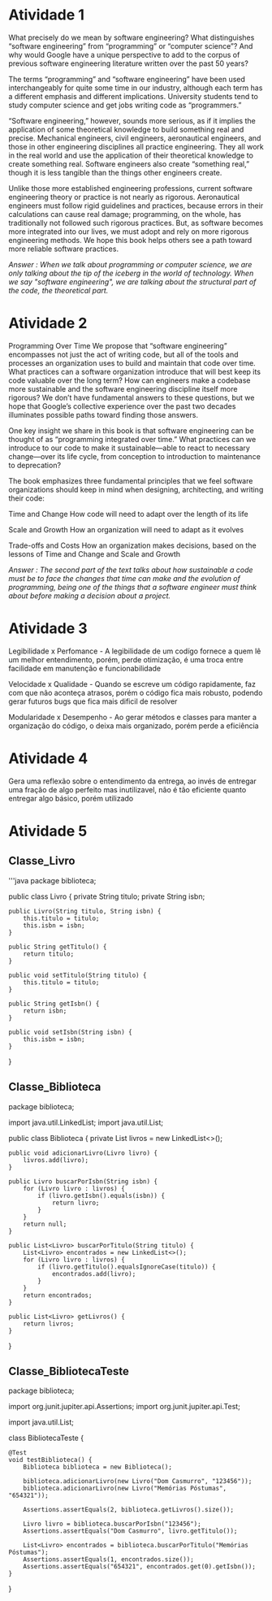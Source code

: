   # Atividade 1
What precisely do we mean by software engineering? What distinguishes “software engineering” from “programming” or “computer science”? And why would Google have a unique perspective to add to the corpus of previous software engineering literature written over the past 50 years?
 
The terms “programming” and “software engineering” have been used interchangeably for quite some time in our industry, although each term has a different emphasis and different implications. University students tend to study computer science and get jobs writing code as “programmers.”
 
“Software engineering,” however, sounds more serious, as if it implies the application of some theoretical knowledge to build something real and precise. Mechanical engineers, civil engineers, aeronautical engineers, and those in other engineering disciplines all practice engineering. They all work in the real world and use the application of their theoretical knowledge to create something real. Software engineers also create “something real,” though it is less tangible than the things other engineers create.
 
Unlike those more established engineering professions, current software engineering theory or practice is not nearly as rigorous. Aeronautical engineers must follow rigid guidelines and practices, because errors in their calculations can cause real damage; programming, on the whole, has traditionally not followed such rigorous practices. But, as software becomes more integrated into our lives, we must adopt and rely on more rigorous engineering methods. We hope this book helps others see a path toward more reliable software practices.

*Answer : When we talk about programming or computer science, we are only talking about the tip of the iceberg in the world of technology. When we say "software engineering", we are talking about the structural part of the code, the theoretical part.*

 # Atividade 2
Programming Over Time
We propose that “software engineering” encompasses not just the act of writing code, but all of the tools and processes an organization uses to build and maintain that code over time. What practices can a software organization introduce that will best keep its code valuable over the long term? How can engineers make a codebase more sustainable and the software engineering discipline itself more rigorous? We don’t have fundamental answers to these questions, but we hope that Google’s collective experience over the past two decades illuminates possible paths toward finding those answers.
 
One key insight we share in this book is that software engineering can be thought of as “programming integrated over time.” What practices can we introduce to our code to make it sustainable—able to react to necessary change—over its life cycle, from conception to introduction to maintenance to deprecation?
 
The book emphasizes three fundamental principles that we feel software organizations should keep in mind when designing, architecting, and writing their code:
 
Time and Change
How code will need to adapt over the length of its life
 
Scale and Growth
How an organization will need to adapt as it evolves
 
Trade-offs and Costs
How an organization makes decisions, based on the lessons of Time and Change and Scale and Growth


*Answer : The second part of the text talks about how sustainable a code must be to face the changes that time can make and the evolution of programming, being one of the things that a software engineer must think about before making a decision about a project.*


 # Atividade 3 
Legibilidade x Perfomance - A legibilidade de um codígo fornece a quem lê um melhor entendimento, porém, perde otimização, é uma troca entre facilidade em manutenção e funcionabilidade

Velocidade x Qualidade - Quando se escreve um código rapidamente, faz com que não aconteça atrasos, porém o código fica mais robusto, podendo gerar futuros bugs que fica mais dificil de resolver

Modularidade x Desempenho - Ao gerar métodos e classes para manter a organização do código, o deixa mais organizado, porém perde a eficiência

 # Atividade 4
Gera uma reflexão sobre o entendimento da entrega, ao invés de entregar uma fração de algo perfeito mas inutilizavel, não é tão eficiente quanto entregar algo básico, porém utilizado

 # Atividade 5

## Classe_Livro

'''java
package biblioteca;

public class Livro {
    private String titulo;
    private String isbn;

    public Livro(String titulo, String isbn) {
        this.titulo = titulo;
        this.isbn = isbn;
    }

    public String getTitulo() {
        return titulo;
    }

    public void setTitulo(String titulo) {
        this.titulo = titulo;
    }

    public String getIsbn() {
        return isbn;
    }

    public void setIsbn(String isbn) {
        this.isbn = isbn;
    }
}

## Classe_Biblioteca

package biblioteca;

import java.util.LinkedList;
import java.util.List;

public class Biblioteca {
    private List<Livro> livros = new LinkedList<>();

    public void adicionarLivro(Livro livro) {
        livros.add(livro);
    }

    public Livro buscarPorIsbn(String isbn) {
        for (Livro livro : livros) {
            if (livro.getIsbn().equals(isbn)) {
                return livro;
            }
        }
        return null;
    }

    public List<Livro> buscarPorTitulo(String titulo) {
        List<Livro> encontrados = new LinkedList<>();
        for (Livro livro : livros) {
            if (livro.getTitulo().equalsIgnoreCase(titulo)) {
                encontrados.add(livro);
            }
        }
        return encontrados;
    }

    public List<Livro> getLivros() {
        return livros;
    }
}

## Classe_BibliotecaTeste

package biblioteca;

import org.junit.jupiter.api.Assertions;
import org.junit.jupiter.api.Test;

import java.util.List;

class BibliotecaTeste {

    @Test
    void testBiblioteca() {
        Biblioteca biblioteca = new Biblioteca();

        biblioteca.adicionarLivro(new Livro("Dom Casmurro", "123456"));
        biblioteca.adicionarLivro(new Livro("Memórias Póstumas", "654321"));

        Assertions.assertEquals(2, biblioteca.getLivros().size());

        Livro livro = biblioteca.buscarPorIsbn("123456");
        Assertions.assertEquals("Dom Casmurro", livro.getTitulo());

        List<Livro> encontrados = biblioteca.buscarPorTitulo("Memórias Póstumas");
        Assertions.assertEquals(1, encontrados.size());
        Assertions.assertEquals("654321", encontrados.get(0).getIsbn());
    }
}

